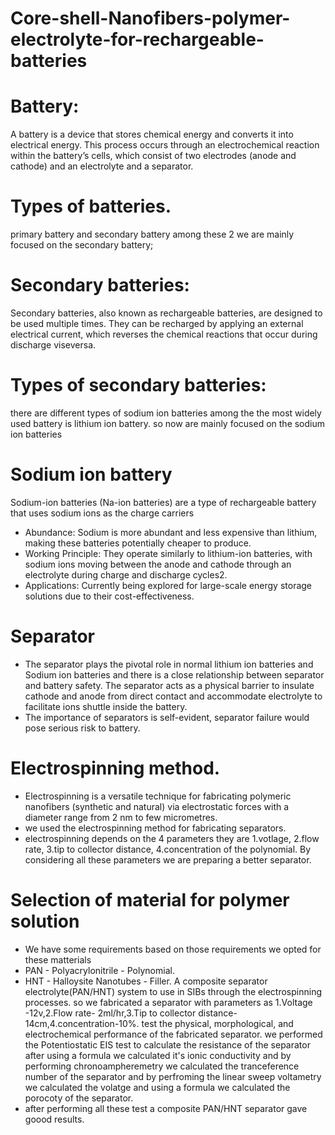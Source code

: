 # Core-shell-Nanofibers-polymer-electrolyte-for-rechargeable-batteries
# Battery:
A battery is a device that stores chemical energy and converts it into electrical energy. This process occurs through an electrochemical reaction within the battery’s cells, which consist of two electrodes (anode and cathode) and an electrolyte and a separator.
# Types of batteries.
primary battery and secondary battery among these 2 we are mainly focused on the secondary battery;
# Secondary batteries:
Secondary batteries, also known as rechargeable batteries, are designed to be used multiple times. They can be recharged by applying an external electrical current, which reverses the chemical reactions that occur during discharge viseversa.
# Types of secondary batteries:
there are different types of sodium ion batteries among the the most widely used battery is lithium ion battery.
so now are mainly focused on the sodium ion batteries 
# Sodium ion battery
Sodium-ion batteries (Na-ion batteries) are a type of rechargeable battery that uses sodium ions as the charge carriers
* Abundance: Sodium is more abundant and less expensive than lithium, making these batteries potentially cheaper to produce.
* Working Principle: They operate similarly to lithium-ion batteries, with sodium ions moving between the anode and cathode through an electrolyte during charge and discharge cycles2.
* Applications: Currently being explored for large-scale energy storage solutions due to their cost-effectiveness.
# Separator
* The separator plays the pivotal role in normal lithium ion batteries and Sodium ion batteries and there is a close relationship between separator and battery safety. The separator acts as a physical barrier to insulate cathode and anode from direct contact and accommodate electrolyte to facilitate ions shuttle inside the battery.
* The importance of separators is self-evident, separator failure would pose serious risk to battery.
# Electrospinning method.
* Electrospinning is a versatile technique for fabricating polymeric nanofibers (synthetic and natural) via electrostatic forces with a diameter range from 2 nm to few micrometres.
* we used the electrospinning method for fabricating separators.
* electrospinning depends on the 4 parameters they are 1.votlage, 2.flow rate, 3.tip to collector distance, 4.concentration of the polynomial. By considering all these parameters we are preparing a better separator.
# Selection of material for polymer solution 
* We have some requirements based on those requirements we opted for these matterials 
* PAN - Polyacrylonitrile - Polynomial.
* HNT - Halloysite Nanotubes - Filler.
A composite separator electrolyte(PAN/HNT) system to use in SIBs through the electrospinning processes.
so we fabricated a separator with parameters as 1.Voltage -12v,2.Flow rate- 2ml/hr,3.Tip to collector distance-14cm,4.concentration-10%.
test the physical, morphological, and electrochemical performance of the fabricated separator.
we performed the Potentiostatic EIS test to calculate the resistance of the separator after using a formula we calculated it's ionic conductivity and by performing chronoampheremetry we calculated the tranceference number of the separator and by perfroming the linear sweep voltametry we calculated the volatge and using a formula we calculated the porocoty of the separator.
* after performing all these test a composite PAN/HNT separator gave goood results.



  
